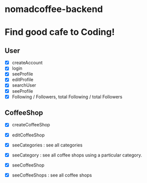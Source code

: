 # nomadcoffee-backend
Find good cafe to Coding!
=========================

User
----
- [x] createAccount  
- [x] login  
- [x] seeProfile  
- [x] editProfile  
- [x] searchUser  
- [x] seeProfile  
- [x] Following / Followers, total Following / total Followers  

CoffeeShop
----------
- [x] createCoffeeShop  
- [x] editCoffeeShop  
- [x] seeCategories : see all categories  
- [x] seeCategory : see all coffee shops using a particular category.  
- [x] seeCoffeeShop  
- [x] seeCoffeeShops : see all coffee shops  

